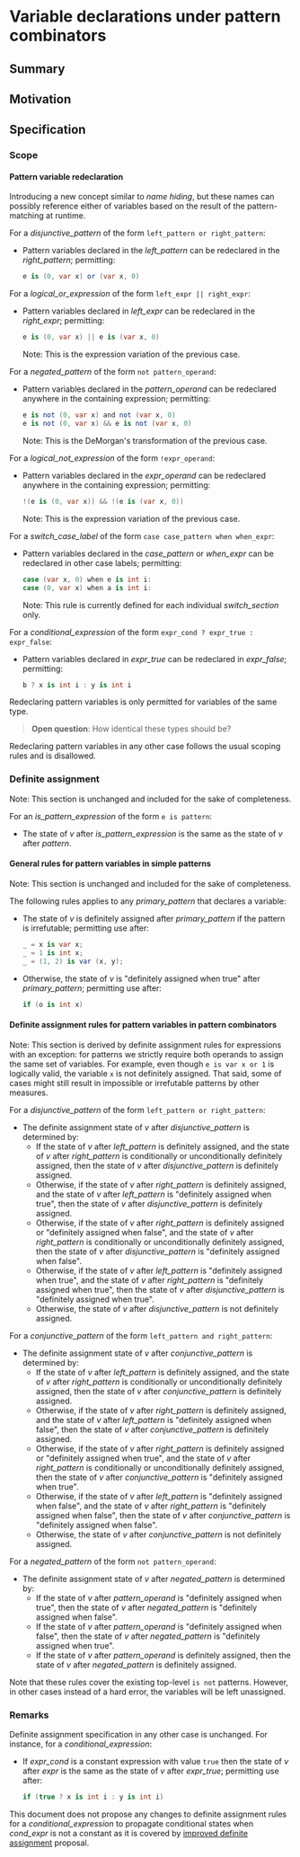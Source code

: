 # Variable declarations under pattern combinators

## Summary  

## Motivation

## Specification

### Scope

#### Pattern variable redeclaration

Introducing a new concept similar to *name hiding*, but these names can possibly reference either of variables based on the result of the pattern-matching at runtime.

For a *disjunctive_pattern* of the form `left_pattern or right_pattern`:
- Pattern variables declared in the *left_pattern* can be redeclared in the *right_pattern*; permitting:

  ```cs
  e is (0, var x) or (var x, 0)
  ```

For a *logical_or_expression* of the form `left_expr || right_expr`:
- Pattern variables declared in *left_expr* can be redeclared in the *right_expr*; permitting:

  ```cs
  e is (0, var x) || e is (var x, 0)
  ```
  Note: This is the expression variation of the previous case.

For a *negated_pattern* of the form `not pattern_operand`:
- Pattern variables declared in the *pattern_operand* can be redeclared anywhere in the containing expression; permitting:

	```cs
	e is not (0, var x) and not (var x, 0)
	e is not (0, var x) && e is not (var x, 0)
	```
   Note: This is the DeMorgan's transformation of the previous case.

For a *logical_not_expression* of the form `!expr_operand`:
- Pattern variables declared in the *expr_operand* can be redeclared anywhere in the containing expression; permitting:

  ```cs
  !(e is (0, var x)) && !(e is (var x, 0))
  ```
  Note: This is the expression variation of the previous case.

For a *switch_case_label* of the form `case case_pattern when when_expr`:
- Pattern variables declared in the *case_pattern* or *when_expr* can be redeclared in other case labels; permitting:

	```cs
	case (var x, 0) when e is int i:
	case (0, var x) when a is int i:
	```

	Note: This rule is currently defined for each individual *switch_section* only.
	
For a *conditional_expression* of the form `expr_cond ? expr_true : expr_false`:
- Pattern variables declared in *expr_true* can be redeclared in *expr_false*; permitting:

	```cs
	b ? x is int i : y is int i
	```

Redeclaring pattern variables is only permitted for variables of the same type.

> **Open question**: How identical these types should be?

Redeclaring pattern variables in any other case follows the usual scoping rules and is disallowed.

### Definite assignment

Note: This section is unchanged and included for the sake of completeness.

For an *is_pattern_expression* of the form `e is pattern`:

- The state of *v* after *is_pattern_expression* is the same as the state of *v* after *pattern*.

#### General rules for pattern variables in simple patterns 

Note: This section is unchanged and included for the sake of completeness.

The following rules applies to any *primary_pattern* that declares a variable:

- The state of *v* is definitely assigned after *primary_pattern* if the pattern is irrefutable; permitting use after:
    
    ```cs
    _ = x is var x;
    _ = 1 is int x;
    _ = (1, 2) is var (x, y);
    ```

- Otherwise, the state of *v* is "definitely assigned when true" after *primary_pattern*; permitting use after:

    ```cs
    if (o is int x)
    ```

#### Definite assignment rules for pattern variables in pattern combinators

Note: This section is derived by definite assignment rules for expressions with an exception: for patterns we strictly require both operands to assign the same set of variables. For example, even though `e is var x or 1` is logically valid, the variable `x` is not definitely assigned. That said, some of cases might still result in impossible or irrefutable patterns by other measures.

For a *disjunctive_pattern* of the form `left_pattern or right_pattern`:

- The definite assignment state of *v* after *disjunctive_pattern* is determined by:
    - If the state of *v* after *left_pattern* is definitely assigned, and the state of *v* after *right_pattern* is conditionally or unconditionally definitely assigned, then the state of *v* after *disjunctive_pattern* is definitely assigned.
    - Otherwise, if the state of *v* after *right_pattern* is definitely assigned, and the state of *v* after *left_pattern* is "definitely assigned when true", then the state of *v* after *disjunctive_pattern* is definitely assigned.
    - Otherwise, if the state of *v* after *right_pattern* is definitely assigned or "definitely assigned when false", and the state of *v* after *right_pattern* is conditionally or unconditionally definitely assigned,  then the state of *v* after *disjunctive_pattern* is "definitely assigned when false".
    - Otherwise, if the state of *v* after *left_pattern* is "definitely assigned when true", and the state of *v* after *right_pattern* is "definitely assigned when true", then the state of *v* after *disjunctive_pattern* is "definitely assigned when true".
    - Otherwise, the state of *v* after *disjunctive_pattern* is not definitely assigned.

For a *conjunctive_pattern* of the form `left_pattern and right_pattern`:

- The definite assignment state of *v* after *conjunctive_pattern* is determined by:
    - If the state of *v* after *left_pattern* is definitely assigned, and the state of *v* after *right_pattern* is conditionally or unconditionally definitely assigned, then the state of *v* after *conjunctive_pattern* is definitely assigned.
    - Otherwise, if the state of *v* after *right_pattern* is definitely assigned, and the state of *v* after *left_pattern* is "definitely assigned when false", then the state of *v* after *conjunctive_pattern* is definitely assigned.
    - Otherwise, if the state of *v* after *right_pattern* is definitely assigned or "definitely assigned when true", and the state of *v* after *right_pattern* is conditionally or unconditionally definitely assigned, then the state of *v* after *conjunctive_pattern* is "definitely assigned when true".
    - Otherwise, if the state of *v* after *left_pattern* is "definitely assigned when false", and the state of *v* after *right_pattern* is "definitely assigned when false", then the state of *v* after *conjunctive_pattern* is "definitely assigned when false".
    - Otherwise, the state of *v* after *conjunctive_pattern* is not definitely assigned.

For a *negated_pattern* of the form `not pattern_operand`:

- The definite assignment state of *v* after *negated_pattern* is determined by:
    - If the state of *v* after *pattern_operand* is "definitely assigned when true", then the state of *v* after *negated_pattern* is "definitely assigned when false".
    - If the state of *v* after *pattern_operand* is "definitely assigned when false", then the state of *v* after *negated_pattern* is "definitely assigned when true".
    - If the state of *v* after *pattern_operand* is definitely assigned, then the state of *v* after *negated_pattern* is definitely assigned.

Note that these rules cover the existing top-level `is not` patterns. However, in other cases instead of a hard error, the variables will be left unassigned.

### Remarks

Definite assignment specification in any other case is unchanged. For instance, for a *conditional_expression*:

- If *expr_cond* is a constant expression with value `true` then the state of *v* after *expr* is the same as the state of *v* after *expr_true*; permitting use after:

	```cs
	if (true ? x is int i : y is int i)
	```

This document does not propose any changes to definite assignment rules for a *conditional_expression* to propagate conditional states when *cond_expr* is not a constant as it is covered by [improved definite assignment](https://github.com/dotnet/csharplang/blob/main/proposals/improved-definite-assignment.md#specification) proposal.
